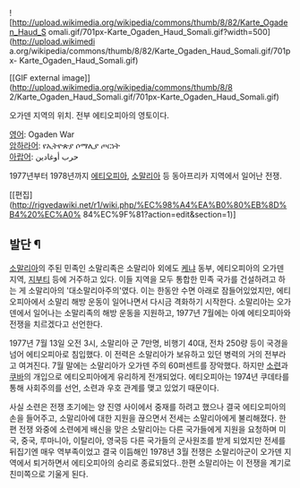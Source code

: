 ![http://upload.wikimedia.org/wikipedia/commons/thumb/8/82/Karte_Ogaden_Haud_S
omali.gif/701px-Karte_Ogaden_Haud_Somali.gif?width=500](http://upload.wikimedi
a.org/wikipedia/commons/thumb/8/82/Karte_Ogaden_Haud_Somali.gif/701px-
Karte_Ogaden_Haud_Somali.gif)

[[GIF external image]](http://upload.wikimedia.org/wikipedia/commons/thumb/8/8
2/Karte_Ogaden_Haud_Somali.gif/701px-Karte_Ogaden_Haud_Somali.gif)

  
오가덴 지역의 위치. 전부 에티오피아의 영토이다.

[영어](%EC%98%81%EC%96%B4.md): Ogaden War  
[암하라어](%EC%95%94%ED%95%98%EB%9D%BC%EC%96%B4.md): የኢትዮጵያ ሶማሊያ ጦርነት  
[아랍어](%EC%95%84%EB%9E%8D%EC%96%B4.md): حرب أوغادين

1977년부터 1978년까지 [에티오피아](%EC%97%90%ED%8B%B0%EC%98%A4%ED%94%BC%EC%95%84.md),
[소말리아](%EC%86%8C%EB%A7%90%EB%A6%AC%EC%95%84.md) 등 동아프리카 지역에서 일어난 전쟁.

[[편집](http://rigvedawiki.net/r1/wiki.php/%EC%98%A4%EA%B0%80%EB%8D%B4%20%EC%A0%
84%EC%9F%81?action=edit&section=1)]

## 발단 ¶

[소말리아](%EC%86%8C%EB%A7%90%EB%A6%AC%EC%95%84.md)의 주된 민족인 소말리족은 소말리아 외에도
[케냐](%EC%BC%80%EB%83%90.md) 동부, 에티오피아의 오가덴 지역,
[지부티](%EC%A7%80%EB%B6%80%ED%8B%B0.md) 등에 거주하고 있다. 이들 지역을 모두 통합한 민족 국가를
건설하려고 하는 게 소말리아의 '대소말리아주의'였다. 이는 한동안 수면 아래로 잠들어있었지만, 에티오피아에서 소말리 해방 운동이 일어나면서
다시금 격화하기 시작한다. 소말리아는 오가덴에서 일어나는 소말리족의 해방 운동을 지원하고, 1977년 7월에는 아예 에티오피아와 전쟁을
치르겠다고 선언한다.

  

1977년 7월 13일 오전 3시, 소말리아 군 7만명, 비행기 40대, 전차 250량 등이 국경을 넘어 에티오피아로 침입했다. 이 전력은
소말리아가 보유하고 있던 병력의 거의 전부라고 여겨진다. 7월 말에는 소말리아가 오가덴 주의 60퍼센트를 장악했다. 하지만
[소련](%EC%86%8C%EB%A0%A8.md)과 [쿠바](%EC%BF%A0%EB%B0%94.md)의 개입으로 에티오피아에게
유리하게 전개되었다. 에티오피아는 1974년 쿠데타를 통해 사회주의를 선언, 소련과 우호 관계를 맺고 있었기 때문이다.

  

사실 소련은 전쟁 초기에는 양 진영 사이에서 중재를 하려고 했으나 결국 에티오피아의 손을 들어주고, 소말리아에 대한 지원을 끊으면서 전세는
소말리아에게 불리해졌다. 한편 전쟁 와중에 소련에게 배신을 맞은 소말리아는 다른 국가들에게 지원을 요청하며 미국, 중국, 루마니아,
이탈리아, 영국등 다른 국가들의 군사원조를 받게 되었지만 전세를 뒤집기엔 매우 역부족이었고 결국 이듬해인 1978년 3월 전쟁은 소말리아군이
오가덴 지역에서 퇴거하면서 에티오피아의 승리로 종료되었다..한편 소말리아는 이 전쟁을 계기로 친미쪽으로 기울게 된다.


